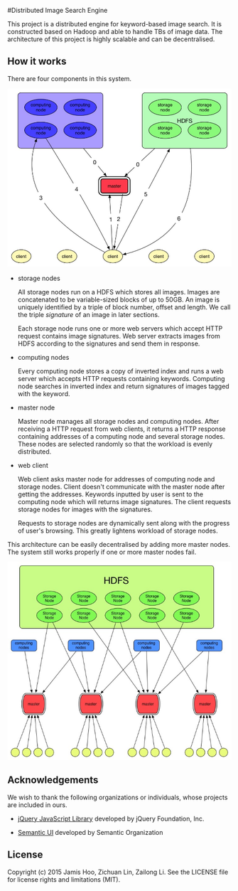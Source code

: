 
#Distributed Image Search Engine

This project is a distributed engine for keyword-based image search. It is constructed based on Hadoop and able to handle TBs of image data. The architecture of this project is highly scalable and can be decentralised. 


## How it works

There are four components in this system.

![](arch1.jpg)

* storage nodes

  All storage nodes run on a HDFS which stores all images. Images are concatenated to be variable-sized blocks of up to 50GB. An image is uniquely identified by a triple of block number, offset and length. We call the triple *signature* of an image in later sections. 
  
  Each storage node runs one or more web servers which accept HTTP request contains image signatures. Web server extracts images from HDFS according to the signatures and send them in response.
    
* computing nodes
  
  Every computing node stores a copy of inverted index and runs a web server which accepts HTTP requests containing keywords. Computing node searches in inverted index and return signatures of images tagged with the keyword. 

* master node

  Master node manages all storage nodes and computing nodes. After receiving a HTTP request from web clients, it returns a HTTP response containing addresses of a computing node and several storage nodes.
These nodes are selected randomly so that the workload is evenly distributed. 

* web client

  Web client asks master node for addresses of computing node and storage nodes. Client doesn't communicate with the master node after getting the addresses. Keywords inputted by user is sent to the computing node which will returns image signatures. The client requests storage nodes for images with the signatures. 
  
  Requests to storage nodes are dynamically sent along with the progress of user's browsing. This greatly lightens workload of storage nodes.

This architecture can be easily decentralised by adding more master nodes. The system still works properly if one or more master nodes fail. 

![](arch2.jpg)

## Acknowledgements

We wish to thank the following organizations or individuals, whose projects are included in ours.

* [jQuery JavaScript Library](https://jquery.com/) developed by jQuery Foundation, Inc.

* [Semantic UI](http://semantic-ui.com/) developed by Semantic Organization


## License

Copyright (c) 2015 Jamis Hoo, Zichuan Lin, Zailong Li. See the LICENSE file for license rights and limitations (MIT).
